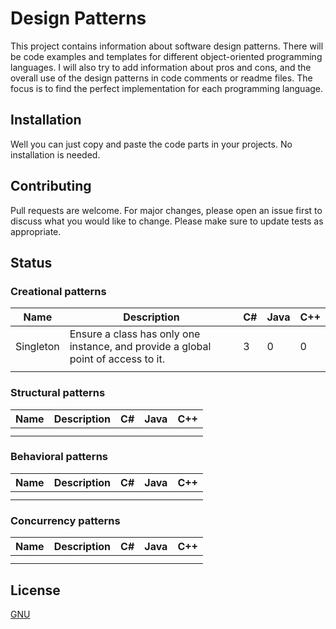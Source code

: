 # Design Patterns

This project contains information about software design patterns. 
There will be code examples and templates for different object-oriented programming languages.
I will also try to add information about pros and cons, and the overall use of the design patterns in code comments or readme files.
The focus is to find the perfect implementation for each programming language. 

## Installation

Well you can just copy and paste the code parts in your projects. No installation is needed. 

## Contributing

Pull requests are welcome. For major changes, please open an issue first to discuss what you would like to change.
Please make sure to update tests as appropriate.

## Status

### Creational patterns

| Name      | Description                                                                       | C# | Java | C++ |
|-----------|-----------------------------------------------------------------------------------|----|------|-----|
| Singleton | Ensure a class has only one instance, and provide a global point of access to it. | 3  | 0    | 0   |
|           |                                                                                   |    |      |     |

### Structural patterns

| Name      | Description                                                                       | C# | Java | C++ |
|-----------|-----------------------------------------------------------------------------------|----|------|-----|
|           |                                                                                   |    |      |     |
|           |                                                                                   |    |      |     |

### Behavioral patterns

| Name      | Description                                                                       | C# | Java | C++ |
|-----------|-----------------------------------------------------------------------------------|----|------|-----|
|           |                                                                                   |    |      |     |
|           |                                                                                   |    |      |     |

### Concurrency patterns

| Name      | Description                                                                       | C# | Java | C++ |
|-----------|-----------------------------------------------------------------------------------|----|------|-----|
|           |                                                                                   |    |      |     |
|           |                                                                                   |    |      |     |

## License
[GNU](http://www.gnu.de/documents/gpl-3.0.en.html)